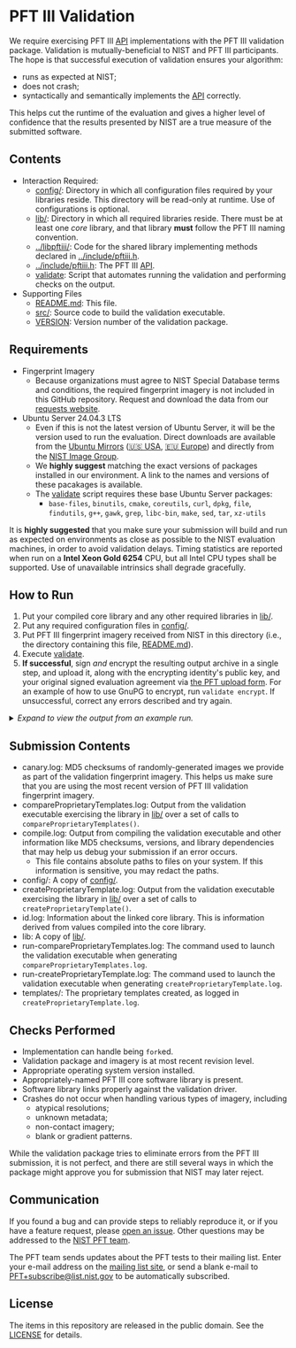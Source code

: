 PFT III Validation
==================

We require exercising PFT III [API] implementations with the PFT III validation
package. Validation is mutually-beneficial to NIST and PFT III participants. The
hope is that successful execution of validation ensures your algorithm:

 * runs as expected at NIST;
 * does not crash;
 * syntactically and semantically implements the [API] correctly.

This helps cut the runtime of the evaluation and gives a higher level of
confidence that the results presented by NIST are a true measure of the
submitted software.

Contents
--------
 * Interaction Required:
   - [config/]: Directory in which all configuration files required by your
     libraries reside. This directory will be read-only at runtime. Use of
     configurations is optional.
   - [lib/]: Directory in which all required libraries reside. There must be at
     least one *core* library, and that library **must** follow the PFT III
     naming convention.
   - [../libpftiii/]: Code for the shared library implementing methods
     declared in [../include/pftiii.h].
   - [../include/pftiii.h]: The PFT III [API].
   - [validate]: Script that automates running the validation and performing
     checks on the output.
 * Supporting Files
   - [README.md]: This file.
   - [src/]: Source code to build the validation executable.
   - [VERSION]: Version number of the validation package.

Requirements
------------

 * Fingerprint Imagery
   - Because organizations must agree to NIST Special Database terms and
     conditions, the required fingerprint imagery is not included in this GitHub
     repository. Request and download the data from our [requests website].
 * Ubuntu Server 24.04.3 LTS
   - Even if this is not the latest version of Ubuntu Server, it will be the
     version used to run the evaluation. Direct downloads are available from the
     [Ubuntu Mirrors] ([🇺🇸 USA], [🇪🇺 Europe]) and directly from the [NIST
     Image Group].
   - We **highly suggest** matching the exact versions of packages installed in
     our environment. A link to the names and versions of these pacakages is
     available.
   - The [validate] script  requires these base Ubuntu Server packages:
      - `base-files`, `binutils`, `cmake`, `coreutils`, `curl`, `dpkg`, `file`,
        `findutils`, `g++`, `gawk`, `grep`, `libc-bin`, `make`, `sed`, `tar`,
        `xz-utils`

It is **highly suggested** that you make sure your submission will build and run
as expected on environments as close as possible to the NIST evaluation
machines, in order to avoid validation delays. Timing statistics are reported
when run on a **Intel Xeon Gold 6254** CPU, but all Intel CPU types shall be
supported. Use of unavailable intrinsics shall degrade gracefully.

How to Run
----------
 1. Put your compiled core library and any other required libraries in [lib/].
 2. Put any required configuration files in [config/].
 3. Put PFT III fingerprint imagery received from NIST in this directory (i.e.,
    the directory containing this file, [README.md]).
 4. Execute [validate].
 5. **If successful**, sign *and* encrypt the resulting output archive in a
    single step, and upload it, along with the encrypting identity's public key,
    and your original signed evaluation agreement via [the PFT upload form].
    For an example of how to use GnuPG to encrypt, run `validate encrypt`. If
    unsuccessful, correct any errors described and try again.

<details>
  <summary><em>Expand to view the output from an example run.</em></summary>

```
$ cp /path/to/libpftiii_nullimpl_0001.so lib/
$ cp /path/to/config.txt config/
$ cp /path/to/pftiii_validation_images_*.tar.gz .
$ ./validate
================================================================================
|    PFT III Validation | Version 202508071343 | 07 Aug 2025 | 12:39:38 EDT    |
================================================================================
Checking for required packages... [OKAY]
Checking for previous validation attempts... [OKAY]
Checking validation version... (202201261503) [OKAY]
Checking OS and version... (Ubuntu Server 24.04.3 LTS (Noble Numbat)) [OKAY]
Checking for validation images... [DEFER]
Expanding pftiii_validation_images_201912181310.tar.gz... [OKAY]
Checking for validation images... [OKAY]
Checking validation image versions... [OKAY]
Looking for core library... (libpftiii_nullimpl_0001.so) [OKAY]
Checking for known environment variables... [OKAY]
Building... [OKAY]
Checking API version... [OKAY]
Checking CBEFF algorithm identifiers for product owners... [OKAY]
Testing createProprietaryTemplate()... [OKAY]
Checking createProprietaryTemplate() logs... [OKAY]
Testing compareProprietaryTemplates()... [OKAY]
Checking compareProprietaryTemplates() logs... [OKAY]
Creating validation submission... (pftiii_validation_nullimpl_0001.tar.gz) [OKAY]

================================================================================
| You have successfully completed your part of PFT III validation. Please      |
| sign and encrypt the file listed below (run './validate encrypt' for an      |
| example).                                                                    |
|                                                                              |
|                    pftiii_validation_nullimpl_0001.tar.xz                    |
|                                                                              |
| Please upload both pftiii_validation_nullimpl_0001.tar.xz.asc and your       |
| public key via https://pages.nist.gov/pft/upload                             |
================================================================================

================================================================================
| Please review the marketing and CBEFF information compiled into your         |
| library to make sure it is correct:                                          |
|                                                                              |
| Feature Extraction Algorithm Marketing Identifier:                           |
| -> NIST Stub Implementation Extractor 0.1                                    |
|                                                                              |
| Comparison Marketing Identifier:                                             |
| -> NIST Stub Implementation Comparator 0.1                                   |
|                                                                              |
| CBEFF Feature Extraction Algorithm Product Owner:                            |
| -> 0x000F                                                                    |
|                                                                              |
| CBEFF Feature Extraction Algorithm Identifier:                               |
| -> 0xFFFE                                                                    |
|                                                                              |
| CBEFF Comparison Algorithm Product Owner:                                    |
| -> 0x000F                                                                    |
|                                                                              |
| CBEFF Comparison Algorithm Identifier:                                       |
| -> 0xFFFE                                                                    |
================================================================================

Completed: 07 Aug 2025 | 12:39:44 EDT (Runtime: 6s)
```
</details>

Submission Contents
-------------------
 * canary.log: MD5 checksums of randomly-generated images we provide as part of
   the validation fingerprint imagery. This helps us make sure that you are
   using the most recent version of PFT III validation fingerprint imagery.
 * compareProprietaryTemplates.log: Output from the validation executable
   exercising the library in [lib/] over a set of calls to
   `compareProprietaryTemplates()`.
 * compile.log: Output from compiling the validation executable and other
   information like MD5 checksums, versions, and library dependencies that may
   help us debug your submission if an error occurs.
    - This file contains absolute paths to files on your system. If this
      information is sensitive, you may redact the paths.
 * config/: A copy of [config/].
 * createProprietaryTemplate.log: Output from the validation executable
   exercising the library in [lib/] over a set of calls to
   `createProprietaryTemplate()`.
 * id.log: Information about the linked core library. This is information
   derived from values compiled into the core library.
 * lib: A copy of [lib/].
 * run-compareProprietaryTemplates.log: The command used to launch the
   validation executable when generating `compareProprietaryTemplates.log`.
 * run-createProprietaryTemplate.log: The command used to launch the validation
   executable when generating `createProprietaryTemplate.log`.
 * templates/: The proprietary templates created, as logged in
   `createProprietaryTemplate.log`.

Checks Performed
----------------

 * Implementation can handle being `fork`ed.
 * Validation package and imagery is at most recent revision level.
 * Appropriate operating system version installed.
 * Appropriately-named PFT III core software library is present.
 * Software library links properly against the validation driver.
 * Crashes do not occur when handling various types of imagery, including
   - atypical resolutions;
   - unknown metadata;
   - non-contact imagery;
   - blank or gradient patterns.

While the validation package tries to eliminate errors from the PFT III
submission, it is not perfect, and there are still several ways in which the
package might approve you for submission that NIST may later reject.

Communication
-------------
If you found a bug and can provide steps to reliably reproduce it, or if you
have a feature request, please [open an issue]. Other questions may be addressed
to the [NIST PFT team].

The PFT team sends updates about the PFT tests to their mailing list. Enter your
e-mail address on the [mailing list site], or send a blank e-mail to
PFT+subscribe@list.nist.gov to be automatically subscribed.

License
-------
The items in this repository are released in the public domain. See the
[LICENSE] for details.

[API]: https://pages.nist.gov/pft/doc/pftiii/api/
[Ubuntu Mirrors]: https://launchpad.net/ubuntu/+cdmirrors
[🇺🇸 USA]: https://mirror.math.princeton.edu/pub/ubuntu-iso/noble/ubuntu-24.04.3-live-server-amd64.iso
[🇪🇺 Europe]: http://mirror.init7.net/ubuntu-releases/noble/ubuntu-24.04.3-live-server-amd64.iso
[NIST Image Group]: https://nigos.nist.gov/evaluations/ubuntu-24.04.3-live-server-amd64.iso
[lib/]: https://github.com/usnistgov/pft/blob/master/pftiii/validation/lib
[../libpftiii/]: https://github.com/usnistgov/pft/blob/master/pftiii/libpftiii
[../include/pftiii.h]: https://github.com/usnistgov/pft/blob/master/pftiii/include/pftiii.h
[bin/]: https://github.com/usnistgov/pft/blob/master/pftiii/validation/bin
[config/]: https://github.com/usnistgov/pft/blob/master/pftiii/validation/config
[README.md]: https://github.com/usnistgov/pft/blob/master/pftiii/validation/README.md
[src/]: https://github.com/usnistgov/pft/blob/master/pftiii/validation/src
[VERSION]: https://github.com/usnistgov/pft/blob/master/pftiii/validation/VERSION
[validate]: https://github.com/usnistgov/pft/blob/master/pftiii/validation/validate
[NIST PFT team]: mailto:pft@nist.gov
[open an issue]: https://github.com/usnistgov/pft/issues
[mailing list site]: https://groups.google.com/a/list.nist.gov/forum/#!forum/pft/join
[LICENSE]: https://github.com/usnistgov/pft/blob/master/LICENSE.md
[test plan]: https://pages.nist.gov/pft/doc/pftiii/testplan.pdf
[requests website]: https://nigos.nist.gov/datasets/pftiii_validation/request
[the PFT upload form]: https://pages.nist.gov/pft/upload
